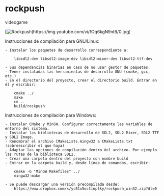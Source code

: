 # rockpush
videogame

[![Rockpush(https://img.youtube.com/vi/fOq6kgN9nt8/0.jpg)](https://www.youtube.com/watch?v=fOq6kgN9nt8)

Instrucciones de compilación para GNU/Linux:

	- Instalar los paquetes de desarrollo correspondiente a:
	
		libsdl2-dev libsdl2-image-dev libsdl2-mixer-dev libsdl2-ttf-dev

	- Sus dependencias binarias en caso de no usar gestor de paquetes.
	- Tener instaladas las herramientas de desarrollo GNU (cmake, gcc, etc.)
	- En el directorio del proyecto, crear el directorio build. Entrar en él y escribir:

		cmake ../
		make
		cd ..
		build/rockpush

Instrucciones de compilación para Windows:

	- Instalar CMake y MinGW. Configurar correctamente las variables de entorno del sistema.
	- Instalar las bibliotecas de desarrollo de SDL2, SDL2 Mixer, SDL2 TTF y SDL2 Image.
	- Renombrar el archivo CMakeLists.mingw32 a CMakeLists.txt (sobreescribir el que haya)
	- Adaptar las opciones de compilación dentro del archivo. Por ejemplo las rutas de la biblioteca SDL2.
	- Crear una carpeta dentro del proyecto con nombre build
	- Entrar en la carpeta build y, desde línea de comandos, escribir:

		cmake -G "MinGW Makefiles" ../
		mingw32-make
		
	- Se puede descargar una versión precompilada desde:
		https://www.dropbox.com/s/yc61x5oc1inplky/rockpush_win32.zip?dl=0
